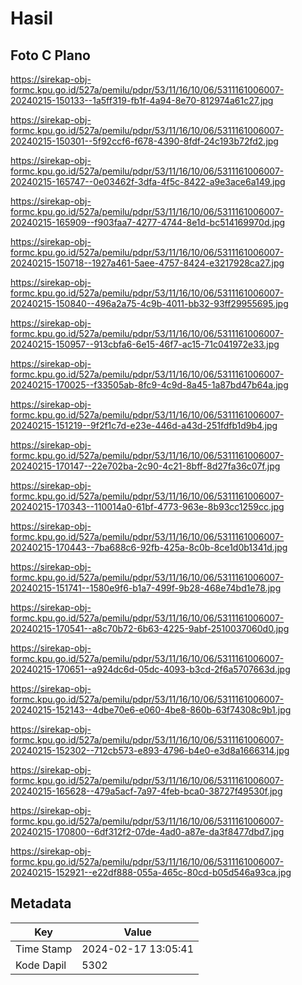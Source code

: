 # Hasil

## Foto C Plano

https://sirekap-obj-formc.kpu.go.id/527a/pemilu/pdpr/53/11/16/10/06/5311161006007-20240215-150133--1a5ff319-fb1f-4a94-8e70-812974a61c27.jpg

https://sirekap-obj-formc.kpu.go.id/527a/pemilu/pdpr/53/11/16/10/06/5311161006007-20240215-150301--5f92ccf6-f678-4390-8fdf-24c193b72fd2.jpg

https://sirekap-obj-formc.kpu.go.id/527a/pemilu/pdpr/53/11/16/10/06/5311161006007-20240215-165747--0e03462f-3dfa-4f5c-8422-a9e3ace6a149.jpg

https://sirekap-obj-formc.kpu.go.id/527a/pemilu/pdpr/53/11/16/10/06/5311161006007-20240215-165909--f903faa7-4277-4744-8e1d-bc514169970d.jpg

https://sirekap-obj-formc.kpu.go.id/527a/pemilu/pdpr/53/11/16/10/06/5311161006007-20240215-150718--1927a461-5aee-4757-8424-e3217928ca27.jpg

https://sirekap-obj-formc.kpu.go.id/527a/pemilu/pdpr/53/11/16/10/06/5311161006007-20240215-150840--496a2a75-4c9b-4011-bb32-93ff29955695.jpg

https://sirekap-obj-formc.kpu.go.id/527a/pemilu/pdpr/53/11/16/10/06/5311161006007-20240215-150957--913cbfa6-6e15-46f7-ac15-71c041972e33.jpg

https://sirekap-obj-formc.kpu.go.id/527a/pemilu/pdpr/53/11/16/10/06/5311161006007-20240215-170025--f33505ab-8fc9-4c9d-8a45-1a87bd47b64a.jpg

https://sirekap-obj-formc.kpu.go.id/527a/pemilu/pdpr/53/11/16/10/06/5311161006007-20240215-151219--9f2f1c7d-e23e-446d-a43d-251fdfb1d9b4.jpg

https://sirekap-obj-formc.kpu.go.id/527a/pemilu/pdpr/53/11/16/10/06/5311161006007-20240215-170147--22e702ba-2c90-4c21-8bff-8d27fa36c07f.jpg

https://sirekap-obj-formc.kpu.go.id/527a/pemilu/pdpr/53/11/16/10/06/5311161006007-20240215-170343--110014a0-61bf-4773-963e-8b93cc1259cc.jpg

https://sirekap-obj-formc.kpu.go.id/527a/pemilu/pdpr/53/11/16/10/06/5311161006007-20240215-170443--7ba688c6-92fb-425a-8c0b-8ce1d0b1341d.jpg

https://sirekap-obj-formc.kpu.go.id/527a/pemilu/pdpr/53/11/16/10/06/5311161006007-20240215-151741--1580e9f6-b1a7-499f-9b28-468e74bd1e78.jpg

https://sirekap-obj-formc.kpu.go.id/527a/pemilu/pdpr/53/11/16/10/06/5311161006007-20240215-170541--a8c70b72-6b63-4225-9abf-2510037060d0.jpg

https://sirekap-obj-formc.kpu.go.id/527a/pemilu/pdpr/53/11/16/10/06/5311161006007-20240215-170651--a924dc6d-05dc-4093-b3cd-2f6a5707663d.jpg

https://sirekap-obj-formc.kpu.go.id/527a/pemilu/pdpr/53/11/16/10/06/5311161006007-20240215-152143--4dbe70e6-e060-4be8-860b-63f74308c9b1.jpg

https://sirekap-obj-formc.kpu.go.id/527a/pemilu/pdpr/53/11/16/10/06/5311161006007-20240215-152302--712cb573-e893-4796-b4e0-e3d8a1666314.jpg

https://sirekap-obj-formc.kpu.go.id/527a/pemilu/pdpr/53/11/16/10/06/5311161006007-20240215-165628--479a5acf-7a97-4feb-bca0-38727f49530f.jpg

https://sirekap-obj-formc.kpu.go.id/527a/pemilu/pdpr/53/11/16/10/06/5311161006007-20240215-170800--6df312f2-07de-4ad0-a87e-da3f8477dbd7.jpg

https://sirekap-obj-formc.kpu.go.id/527a/pemilu/pdpr/53/11/16/10/06/5311161006007-20240215-152921--e22df888-055a-465c-80cd-b05d546a93ca.jpg


## Metadata

| Key        | Value               |
| ---------- | ------------------- |
| Time Stamp | 2024-02-17 13:05:41 |
| Kode Dapil | 5302                |



